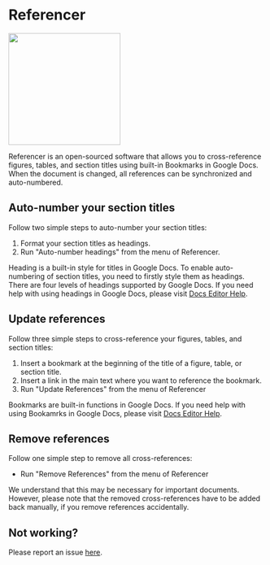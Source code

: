 # Referencer

<img src="/images/banner.jpg" width="220px">

Referencer is an open-sourced software that allows you to cross-reference figures, tables, and section titles using built-in Bookmarks in Google Docs. When the document is changed, all references can be synchronized and auto-numbered.

## Auto-number your section titles

Follow two simple steps to auto-number your section titles:

1. Format your section titles as headings.
2. Run "Auto-number headings" from the menu of Referencer.

Heading is a built-in style for titles in Google Docs. To enable auto-numbering of section titles, you need to firstly style them as headings. There are four levels of headings supported by Google Docs. If you need help with using headings in Google Docs, please visit [Docs Editor Help](https://support.google.com/docs/answer/116338?hl=en&co=GENIE.Platform=Desktop).

## Update references

Follow three simple steps to cross-reference your figures, tables, and section titles:

1. Insert a bookmark at the beginning of the title of a figure, table, or section title.
2. Insert a link in the main text where you want to reference the bookmark.
3. Run "Update References" from the menu of Referencer

Bookmarks are built-in functions in Google Docs. If you need help with using Bookamrks in Google Docs, please visit [Docs Editor Help](https://support.google.com/docs/answer/45893?hl=en&co=GENIE.Platform=Desktop).

## Remove references

Follow one simple step to remove all cross-references:

* Run "Remove References" from the menu of Referencer

We understand that this may be necessary for important documents. However, please note that the removed cross-references have to be added back manually, if you remove references accidentally.

## Not working?

Please report an issue [here](https://github.com/Citasion/referencer/issues/new).
